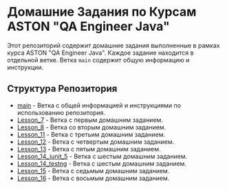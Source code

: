 # Домашние Задания по Курсам ASTON "QA Engineer Java"

Этот репозиторий содержит домашние задания выполненные в рамках курса ASTON "QA Engineer Java". Каждое задание находится в отдельной ветке. Ветка `main` содержит общую информацию и инструкции.


## Структура Репозитория

- [main](https://github.com/makurea/Aston/tree/main) - Ветка с общей информацией и инструкциями по использованию репозитория.
- [Lesson_7](https://github.com/makurea/Aston/tree/Lesson_7) - Ветка с первым домашним заданием.
- [Lesson_8](https://github.com/makurea/Aston/tree/Lesson_8) - Ветка со вторым домашним заданием.
- [Lesson_11](https://github.com/makurea/Aston/tree/Lesson_11) - Ветка с третьим домашним заданием.
- [Lesson_12](https://github.com/makurea/Aston/tree/Lesson_12) - Ветка с четвертым домашним заданием.
- [Lesson_13](https://github.com/makurea/Aston/tree/Lesson_13) - Ветка с пятым домашним заданием.
- [Lesson_14_junit_5](https://github.com/makurea/Aston/tree/Lesson_14_junit_5) - Ветка с шестым домашним заданием. 
- [Lesson_14_testng](https://github.com/makurea/Aston/tree/Lesson_14_testng) - Ветка с шестым домашним заданием. 
- [Lesson_15](https://github.com/makurea/Aston/tree/Lesson_15) - Ветка с седьмым домашним заданием.
- [Lesson_16](https://github.com/makurea/Aston/tree/Lesson_16) - Ветка с восьмым домашним заданием.
